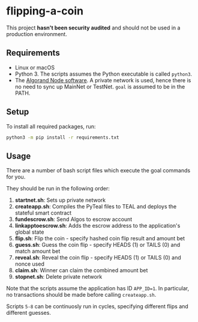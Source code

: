 # flipping-a-coin

This project **hasn't been security audited** and should not be used in a production environment.

## Requirements

* Linux or macOS
* Python 3. The scripts assumes the Python executable is called `python3`.
* The [Algorand Node software](https://developer.algorand.org/docs/run-a-node/setup/install/). A private network is used, hence there is no need to sync up MainNet or TestNet. `goal` is assumed to be in the PATH.

## Setup

To install all required packages, run: 
```bash
python3 -m pip install -r requirements.txt
```

## Usage

There are a number of bash script files which execute the goal commands for you.

They should be run in the following order:
1. **startnet.sh**: Sets up private network
2. **createapp.sh**: Compiles the PyTeal files to TEAL and deploys the stateful smart contract 
3. **fundescrow.sh**: Send Algos to escrow account
4. **linkapptoescrow.sh**: Adds the escrow address to the application's global state
5. **flip.sh**: Flip the coin - specify hashed coin flip result and amount bet
6. **guess.sh**: Guess the coin flip - specify HEADS (1) or TAILS (0) and match amount bet
7. **reveal.sh**: Reveal the coin flip - specify HEADS (1) or TAILS (0) and nonce used
8. **claim.sh**: Winner can claim the combined amount bet
8. **stopnet.sh**: Delete private network

Note that the scripts assume the application has ID `APP_ID=1`.
In particular, no transactions should be made before calling `createapp.sh`.

Scripts `5-8` can be continuosly run in cycles, specifying different flips and different guesses.
